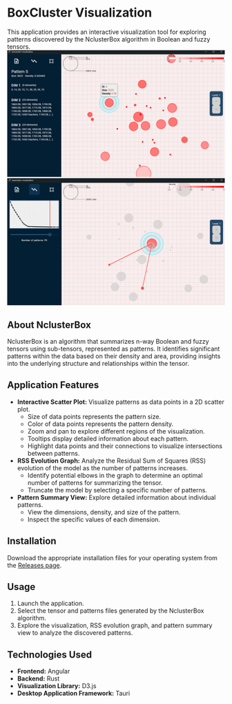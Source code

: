 # BoxCluster Visualization

This application provides an interactive visualization tool for exploring patterns discovered by the NclusterBox algorithm in Boolean and fuzzy tensors. 
![BoxCluster Visualization Screenshot](./images/screenshot3.png)
![BoxCluster Visualization Screenshot](./images/screenshot2.png)

## About NclusterBox

NclusterBox is an algorithm that summarizes n-way Boolean and fuzzy tensors using sub-tensors, represented as patterns. It identifies significant patterns within the data based on their density and area, providing insights into the underlying structure and relationships within the tensor.

## Application Features

- **Interactive Scatter Plot:** Visualize patterns as data points in a 2D scatter plot. 
    - Size of data points represents the pattern size.
    - Color of data points represents the pattern density.
    - Zoom and pan to explore different regions of the visualization.
    - Tooltips display detailed information about each pattern.
    - Highlight data points and their connections to visualize intersections between patterns.
- **RSS Evolution Graph:** Analyze the Residual Sum of Squares (RSS) evolution of the model as the number of patterns increases.
    - Identify potential elbows in the graph to determine an optimal number of patterns for summarizing the tensor.
    - Truncate the model by selecting a specific number of patterns.
- **Pattern Summary View:** Explore detailed information about individual patterns.
    - View the dimensions, density, and size of the pattern.
    - Inspect the specific values of each dimension.

## Installation

Download the appropriate installation files for your operating system from the [Releases page](https://github.com/VictorHenrique317/boxcluster-visualization/releases).

## Usage

1. Launch the application.
2. Select the tensor and patterns files generated by the NclusterBox algorithm.
3. Explore the visualization, RSS evolution graph, and pattern summary view to analyze the discovered patterns.

## Technologies Used

- **Frontend:** Angular
- **Backend:** Rust
- **Visualization Library:** D3.js
- **Desktop Application Framework:** Tauri